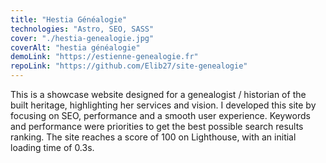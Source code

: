 ```yaml
---
title: "Hestia Généalogie"
technologies: "Astro, SEO, SASS"
cover: "./hestia-genealogie.jpg"
coverAlt: "hestia généalogie"
demoLink: "https://estienne-genealogie.fr"
repoLink: "https://github.com/Elib27/site-genealogie"
---
```


This is a showcase website designed for a genealogist / historian of the built heritage, highlighting her services and vision. I developed this site by focusing on SEO, performance and a smooth user experience. Keywords and performance were priorities to get the best possible search results ranking. The site reaches a score of 100 on Lighthouse, with an initial loading time of 0.3s.